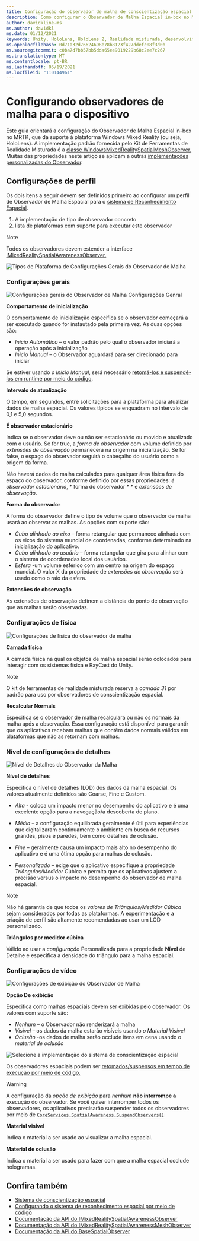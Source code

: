 ```yaml
---
title: Configuração do observador de malha de conscientização espacial
description: Como configurar o Observador de Malha Espacial in-box no MRTK
author: davidkline-ms
ms.author: davidkl
ms.date: 01/12/2021
keywords: Unity, HoloLens, HoloLens 2, Realidade misturada, desenvolvimento, MRTK,
ms.openlocfilehash: 0d71a32d76624698e78b8123f427ddefc08f3d0b
ms.sourcegitcommit: c0ba7d7bb57bb5dda65ee9019229b68c2ee7c267
ms.translationtype: MT
ms.contentlocale: pt-BR
ms.lasthandoff: 05/19/2021
ms.locfileid: "110144961"
---
```

# <a name="configuring-mesh-observers-for-device"></a>Configurando observadores de malha para o dispositivo

Este guia orientará a configuração do Observador de Malha Espacial in-box no MRTK, que dá suporte à plataforma Windows Mixed Reality (ou seja, HoloLens). A implementação padrão fornecida pelo Kit de Ferramentas de Realidade Misturada é a [classe WindowsMixedRealitySpatialMeshObserver.](xref:Microsoft.MixedReality.Toolkit.WindowsMixedReality.SpatialAwareness.WindowsMixedRealitySpatialMeshObserver) Muitas das propriedades neste artigo se aplicam a outras [implementações personalizadas do Observador](create-data-provider.md).

## <a name="profile-settings"></a>Configurações de perfil

Os dois itens a seguir devem ser definidos primeiro ao configurar um perfil de Observador de Malha Espacial para o [sistema de Reconhecimento Espacial](spatial-awareness-getting-started.md).

1. A implementação de tipo de observador concreto
1. lista de plataformas com suporte para executar este observador

> [!NOTE]
> Todos os observadores devem estender a interface [IMixedRealitySpatialAwarenessObserver.](xref:Microsoft.MixedReality.Toolkit.SpatialAwareness.IMixedRealitySpatialAwarenessObserver)

![Tipos de Plataforma de Configurações Gerais do Observador de Malha](../images/spatial-awareness/SpatialAwarenessMeshObserverProfile_TypesPlatforms.png)

### <a name="general-settings"></a>Configurações gerais

![Configurações gerais do Observador de Malha Configurações Genral](../images/spatial-awareness/MeshObserverGeneralSettings.png)

**Comportamento de inicialização**

O comportamento de inicialização especifica se o observador começará a ser executado quando for instautado pela primeira vez. As duas opções são:

* *Início Automático* – o valor padrão pelo qual o observador iniciará a operação após a inicialização
* *Início Manual* – o Observador aguardará para ser direcionado para iniciar

Se estiver usando *o Início Manual*, será necessário [retomá-los e suspendê-los em runtime por meio do código](usage-guide.md#starting-and-stopping-mesh-observation).

**Intervalo de atualização**

O tempo, em segundos, entre solicitações para a plataforma para atualizar dados de malha espacial. Os valores típicos se enquadram no intervalo de 0,1 e 5,0 segundos.

**É observador estacionário**

Indica se o observador deve ou não ser estacionário ou movido e atualizado com o usuário. Se for true, a *forma de observador* com volume definido por *extensões de observação* permanecerá na origem na inicialização. Se for false, o espaço do observador seguirá o cabeçalho do usuário como a origem da forma.

Não haverá dados de malha calculados para qualquer área física fora do espaço do observador, conforme definido por essas propriedades: *é observador estacionário*, * forma do observador * * e *extensões de observação*.

**Forma do observador**

A forma do observador define o tipo de volume que o observador de malha usará ao observar as malhas. As opções com suporte são:

* *Cubo alinhado ao eixo* – forma retangular que permanece alinhada com os eixos do sistema mundial de coordenadas, conforme determinado na inicialização do aplicativo.
* *Cubo alinhado ao usuário* – forma retangular que gira para alinhar com o sistema de coordenadas local dos usuários.
* *Esfera* -um volume esférico com um centro na origem do espaço mundial. O valor X da propriedade de *extensões de observação* será usado como o raio da esfera.

**Extensões de observação**

As extensões de observação definem a distância do ponto de observação que as malhas serão observadas.

### <a name="physics-settings"></a>Configurações de física

![Configurações de física do observador de malha](../images/spatial-awareness/MeshObserverPhysicsSettings.png)

**Camada física**

A camada física na qual os objetos de malha espacial serão colocados para interagir com os sistemas física e RayCast do Unity.

> [!NOTE]
> O kit de ferramentas de realidade misturada reserva a *camada 31* por padrão para uso por observadores de conscientização espacial.

**Recalcular Normals**

Especifica se o observador de malha recalculará ou não os normais da malha após a observação. Essa configuração está disponível para garantir que os aplicativos recebam malhas que contêm dados normais válidos em plataformas que não as retornam com malhas.

### <a name="level-of-detail-settings"></a>Nível de configurações de detalhes

![Nível de Detalhes do Observador da Malha](../images/spatial-awareness/MeshObserverLevelOfDetailSettings.png)

**Nível de detalhes**

Especifica o nível de detalhes (LOD) dos dados da malha espacial. Os valores atualmente definidos são Coarse, Fine e Custom.

* *Alta* - coloca um impacto menor no desempenho do aplicativo e é uma excelente opção para a navegação/a descoberta de plano.

* *Média* – a configuração equilibrada geralmente é útil para experiências que digitalizaram continuamente o ambiente em busca de recursos grandes, pisos e paredes, bem como detalhes de oclusão.

* *Fine* – geralmente causa um impacto mais alto no desempenho do aplicativo e é uma ótima opção para malhas de oclusão.

* *Personalizado* – exige que o aplicativo especifique a propriedade *Triângulos/Medidor* Cúbica e permita que os aplicativos ajustem a precisão versus o impacto no desempenho do observador de malha espacial.

> [!NOTE]
> Não há garantia de que todos os *valores de Triângulos/Medidor Cúbica* sejam considerados por todas as plataformas. A experimentação e a criação de perfil são altamente recomendadas ao usar um LOD personalizado.

**Triângulos por medidor cúbica**

Válido ao usar a *configuração* Personalizada para a propriedade **Nível** de Detalhe e especifica a densidade do triângulo para a malha espacial.

### <a name="display-settings"></a>Configurações de vídeo

![Configurações de exibição do Observador de Malha](../images/spatial-awareness/MeshObserverDisplaySettings.png)

**Opção De exibição**

Especifica como malhas espaciais devem ser exibidas pelo observador. Os valores com suporte são:

* *Nenhum* – o Observador não renderizará a malha
* *Visível* – os dados da malha estarão visíveis usando *o Material Visível*
* *Oclusão* -os dados de malha serão occlude itens em cena usando o *material de oclusão*

![Selecione a implementação do sistema de conscientização espacial](../images/spatial-awareness/MRTK_SpatialAwareness_DisplayOptions.jpg)

Os observadores espaciais podem ser [retomados/suspensos em tempo de execução por meio de código.](usage-guide.md#starting-and-stopping-mesh-observation)

> [!WARNING]
> A configuração da *opção de exibição* para *nenhum* **não interrompe a** execução do observador. Se você quiser interromper todos os observadores, os aplicativos precisarão suspender todos os observadores por meio de [`CoreServices.SpatialAwareness.SuspendObservers()`](xref:Microsoft.MixedReality.Toolkit.SpatialAwareness.IMixedRealitySpatialAwarenessSystem.SuspendObservers)

**Material visível**

Indica o material a ser usado ao visualizar a malha espacial.

**Material de oclusão**

Indica o material a ser usado para fazer com que a malha espacial occlude hologramas.

## <a name="see-also"></a>Confira também

* [Sistema de conscientização espacial](spatial-awareness-getting-started.md)
* [Configurando o sistema de reconhecimento espacial por meio de código](usage-guide.md)
* [Documentação da API do IMixedRealitySpatialAwarenessObserver](xref:Microsoft.MixedReality.Toolkit.SpatialAwareness.IMixedRealitySpatialAwarenessObserver)
* [Documentação da API do IMixedRealitySpatialAwarenessMeshObserver](xref:Microsoft.MixedReality.Toolkit.SpatialAwareness.IMixedRealitySpatialAwarenessMeshObserver)
* [Documentação da API do BaseSpatialObserver](xref:Microsoft.MixedReality.Toolkit.SpatialAwareness.BaseSpatialObserver)
